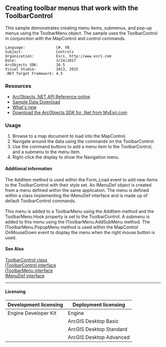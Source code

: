 ## Creating toolbar menus that work with the ToolbarControl

  <div xmlns="http://www.w3.org/1999/xhtml" xmlns:my="http://schemas.microsoft.com/office/infopath/2003/myXSD/2006-02-10T23:25:53">This sample demonstrates creating menu items, submenus, and pop-up menus using the ToolbarMenu object. The sample uses the ToolbarControl in conjunction with the MapControl and control commands.</div>  


<!-- TODO: Fill this section below with metadata about this sample-->
```
Language:              C#, VB
Subject:               Controls
Organization:          Esri, http://www.esri.com
Date:                  3/24/2017
ArcObjects SDK:        10.5
Visual Studio:         2013, 2015
.NET Target Framework: 4.5
```

### Resources

* [ArcObjects .NET API Reference online](http://desktop.arcgis.com/en/arcobjects/latest/net/webframe.htm)  
* [Sample Data Download](../../releases)  
* [What's new](http://desktop.arcgis.com/en/arcobjects/latest/net/webframe.htm#05247c04-bfd9-4e36-ae09-bc6e833c3b14.htm)  
* [Download the ArcObjects SDK for .Net from MyEsri.com](https://my.esri.com/)  

### Usage
1. Browse to a map document to load into the MapControl.   
1. Navigate around the data using the commands on the ToolbarControl.   
1. Use the command buttons to add a menu item to the ToolbarControl, and a submenu to the menu item.   
1. Right-click the display to show the Navigation menu.   





#### Additional information  
<div xmlns="http://www.w3.org/1999/xhtml" xmlns:my="http://schemas.microsoft.com/office/infopath/2003/myXSD/2006-02-10T23:25:53">The AddItem method is used within the Form_Load event to add new items to the ToolbarControl with their style set. An IMenuDef object is created from a menu defined within the same application. The menu is defined within a class implementing the IMenuDef interface and is made up of default ToolbarControl commands.</div>  
<div xmlns="http://www.w3.org/1999/xhtml" xmlns:my="http://schemas.microsoft.com/office/infopath/2003/myXSD/2006-02-10T23:25:53"> </div>  
<div xmlns="http://www.w3.org/1999/xhtml" xmlns:my="http://schemas.microsoft.com/office/infopath/2003/myXSD/2006-02-10T23:25:53">This menu is added to a ToolbarMenu using the AddItem method and the ToolbarMenu.Hook property is set to the ToolbarControl. A submenu is added to this menu using the IToolbarMenu.AddSubMenu method. The IToolbarMenu.PopupMenu method is used within the MapControl OnMouseDown event to display the menu when the right mouse button is used.</div>  


#### See Also  
[ToolbarControl class](http://desktop.arcgis.com/search/?q=ToolbarControl%20class&p=0&language=en&product=arcobjects-sdk-dotnet&version=&n=15&collection=help)  
[IToolbarControl interface](http://desktop.arcgis.com/search/?q=IToolbarControl%20interface&p=0&language=en&product=arcobjects-sdk-dotnet&version=&n=15&collection=help)  
[IToolbarMenu interface](http://desktop.arcgis.com/search/?q=IToolbarMenu%20interface&p=0&language=en&product=arcobjects-sdk-dotnet&version=&n=15&collection=help)  
[IMenuDef interface](http://desktop.arcgis.com/search/?q=IMenuDef%20interface&p=0&language=en&product=arcobjects-sdk-dotnet&version=&n=15&collection=help)  


---------------------------------

#### Licensing  
| Development licensing | Deployment licensing | 
| ------------- | ------------- | 
| Engine Developer Kit | Engine |  
|  | ArcGIS Desktop Basic |  
|  | ArcGIS Desktop Standard |  
|  | ArcGIS Desktop Advanced |  


